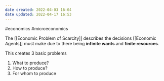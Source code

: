 ```yaml
---
date created: 2022-04-03 16:04
date updated: 2022-04-17 16:53
---
```


#economics #microeconomics

The [[Economic Problem of Scarcity]] describes the decisions [[Economic Agents]] must make due to there being **infinite wants** and **finite resources**.

This creates 3 basic problems

1. What to produce?
2. How to produce?
3. For whom to produce
